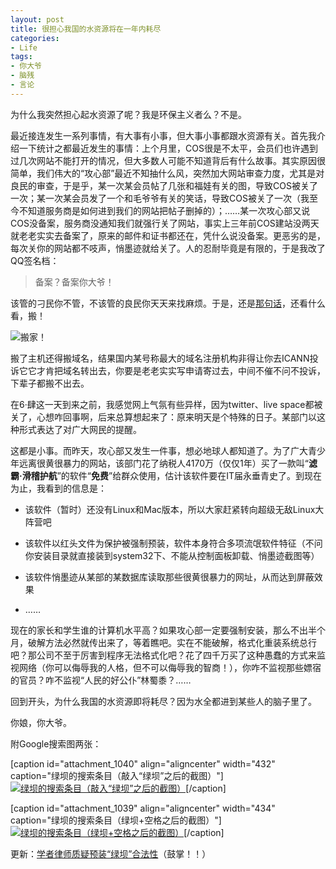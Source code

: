```yaml
---
layout: post
title: 很担心我国的水资源将在一年内耗尽
categories:
- Life
tags:
- 你大爷
- 脑残
- 言论
---
```


为什么我突然担心起水资源了呢？我是环保主义者么？不是。

最近接连发生一系列事情，有大事有小事，但大事小事都跟水资源有关。首先我介绍一下统计之都最近发生的事情：上个月里，COS很是不太平，会员们也许遇到过几次网站不能打开的情况，但大多数人可能不知道背后有什么故事。其实原因很简单，我们伟大的“攻心部”最近不知抽什么风，突然加大网站审查力度，尤其是对良民的审查，于是乎，某一次某会员帖了几张和福娃有关的图，导致COS被关了一次；某一次某会员发了一个和毛爷爷有关的笑话，导致COS被关了一次（我至今不知道服务商是如何进到我们的网站把帖子删掉的）；……某一次攻心部又说COS没备案，服务商没通知我们就强行关了网站，事实上三年前COS建站没两天就老老实实去备案了，原来的邮件和证书都还在，凭什么说没备案。更恶劣的是，每次关你的网站都不吱声，悄墨迹就给关了。人的忍耐毕竟是有限的，于是我改了QQ签名档：


> 备案？备案你大爷！


该管的刁民你不管，不该管的良民你天天来找麻烦。于是，还是[那句话](http://yihui.name/cn/2009/05/turning-to-wordpress/)，还看什么看，搬！


![搬家！](http://yihui.name/cn/wp-content/uploads/1241957340_0.jpg)



搬了主机还得搬域名，结果国内某号称最大的域名注册机构非得让你去ICANN投诉它它才肯把域名转出去，你要是老老实实写申请寄过去，中间不催不问不投诉，下辈子都搬不出去。

在6·肆这一天到来之前，我感觉网上气氛有些异样，因为twitter、live space都被关了，心想咋回事啊，后来总算想起来了：原来明天是个特殊的日子。某部门以这种形式表达了对广大网民的提醒。

这都是小事。而昨天，攻心部又发生一件事，想必地球人都知道了。为了广大青少年远离很黄很暴力的网站，该部门花了纳税人4170万（仅仅1年）买了一款叫“**滤霸·滑稽护航**”的软件“**免费**”给群众使用，估计该软件要在IT届永垂青史了。到现在为止，我看到的信息是：



	
  * 该软件（暂时）还没有Linux和Mac版本，所以大家赶紧转向超级无敌Linux大阵营吧

	
  * 该软件以红头文件为保护被强制预装，软件本身符合多项流氓软件特征（不问你安装目录就直接装到system32下、不能从控制面板卸载、悄墨迹截图等）

	
  * 该软件悄墨迹从某部的某数据库读取那些很黄很暴力的网址，从而达到屏蔽效果

	
  * ……


现在的家长和学生谁的计算机水平高？如果攻心部一定要强制安装，那么不出半个月，破解方法必然就传出来了，等着瞧吧。实在不能破解，格式化重装系统总行吧？那公司不至于厉害到程序无法格式化吧？花了四千万买了这种愚蠢的方式来监视网络（你可以侮辱我的人格，但不可以侮辱我的智商！），你咋不监视那些嫖宿的官员？咋不监视“人民的好公仆”林蜀黍？……

回到开头，为什么我国的水资源即将耗尽？因为水全都进到某些人的脑子里了。

你娘，你大爷。

附Google搜索图两张：

[caption id="attachment_1040" align="aligncenter" width="432" caption="绿坝的搜索条目（敲入“绿坝”之后的截图）"][![绿坝的搜索条目（敲入“绿坝”之后的截图）](http://yihui.name/cn/wp-content/uploads/2009/06/lvba-crack.png)](http://yihui.name/cn/wp-content/uploads/2009/06/lvba-crack.png)[/caption]

[caption id="attachment_1039" align="aligncenter" width="434" caption="绿坝的搜索条目（绿坝+空格之后的截图）"][![绿坝的搜索条目（绿坝+空格之后的截图）](http://yihui.name/cn/wp-content/uploads/2009/06/lvba-space.png)](http://yihui.name/cn/wp-content/uploads/2009/06/lvba-space.png)[/caption]

更新：[学者律师质疑预装“绿坝”合法性](http://www.caijing.com.cn/2009-06-11/110182910_1.html)（鼓掌！！）
